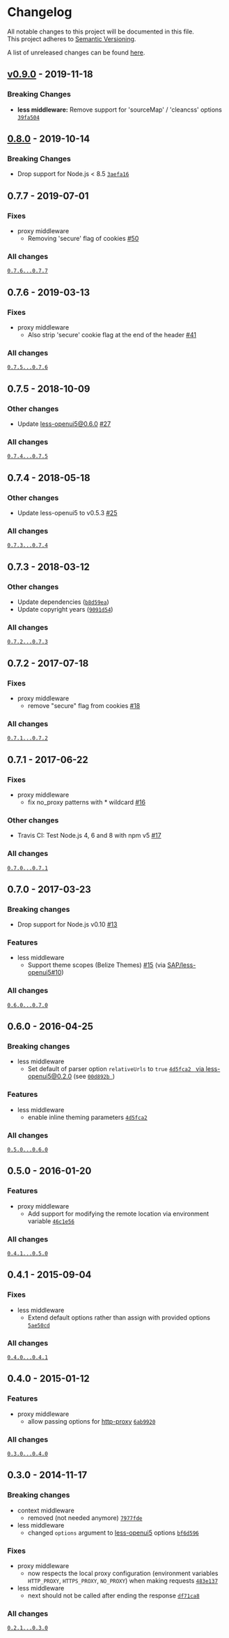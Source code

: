 # Changelog
All notable changes to this project will be documented in this file.  
This project adheres to [Semantic Versioning](http://semver.org/spec/v2.0.0.html).

A list of unreleased changes can be found [here](https://github.com/SAP/connect-openui5/compare/v0.9.0...HEAD).

<a name="v0.9.0"></a>
## [v0.9.0] - 2019-11-18
### Breaking Changes
- **less middleware:** Remove support for 'sourceMap' / 'cleancss' options [`39fa504`](https://github.com/SAP/connect-openui5/commit/39fa504b2cbc6e8273d0712b76b64466b6f8d9ce)


<a name="0.8.0"></a>
## [0.8.0] - 2019-10-14
### Breaking Changes
- Drop support for Node.js < 8.5 [`3aefa16`](https://github.com/SAP/connect-openui5/commit/3aefa16e1e3ecb88214ab8b79d1e2840b26f6dba)


[v0.9.0]: https://github.com/SAP/connect-openui5/compare/0.8.0...v0.9.0
[0.8.0]: https://github.com/SAP/connect-openui5/compare/0.7.7...0.8.0
## 0.7.7 - 2019-07-01

### Fixes
- proxy middleware
  - Removing 'secure' flag of cookies [#50](https://github.com/SAP/connect-openui5/pull/50)

### All changes
[`0.7.6...0.7.7`](https://github.com/SAP/connect-openui5/compare/0.7.6...0.7.7)


## 0.7.6 - 2019-03-13

### Fixes
- proxy middleware
  - Also strip 'secure' cookie flag at the end of the header [#41](https://github.com/SAP/connect-openui5/pull/41)

### All changes
[`0.7.5...0.7.6`](https://github.com/SAP/connect-openui5/compare/0.7.5...0.7.6)


## 0.7.5 - 2018-10-09

### Other changes
- Update less-openui5@0.6.0 [#27](https://github.com/SAP/connect-openui5/pull/27)

### All changes
[`0.7.4...0.7.5`](https://github.com/SAP/connect-openui5/compare/0.7.4...0.7.5)


## 0.7.4 - 2018-05-18

### Other changes
- Update less-openui5 to v0.5.3 [#25](https://github.com/SAP/connect-openui5/pull/25)

### All changes
[`0.7.3...0.7.4`](https://github.com/SAP/connect-openui5/compare/0.7.3...0.7.4)


## 0.7.3 - 2018-03-12

### Other changes
- Update dependencies ([`b8d59ea`](https://github.com/SAP/connect-openui5/commit/b8d59ea8cd1e2db46b5c5f0117f02ed40aa1a097))
- Update copyright years ([`9091d54`](https://github.com/SAP/connect-openui5/commit/9091d5459126a6080a03b5db360c31d9d30c2665))

### All changes
[`0.7.2...0.7.3`](https://github.com/SAP/connect-openui5/compare/0.7.2...0.7.3)


## 0.7.2 - 2017-07-18

### Fixes
- proxy middleware
  - remove "secure" flag from cookies [#18](https://github.com/SAP/connect-openui5/pull/18)

### All changes
[`0.7.1...0.7.2`](https://github.com/SAP/connect-openui5/compare/0.7.1...0.7.2)


## 0.7.1 - 2017-06-22

### Fixes
- proxy middleware
  - fix no_proxy patterns with * wildcard [#16](https://github.com/SAP/connect-openui5/pull/16)

### Other changes
- Travis CI: Test Node.js 4, 6 and 8 with npm v5 [#17](https://github.com/SAP/connect-openui5/pull/17)

### All changes
[`0.7.0...0.7.1`](https://github.com/SAP/connect-openui5/compare/0.7.0...0.7.1)


## 0.7.0 - 2017-03-23

### Breaking changes
- Drop support for Node.js v0.10 [#13](https://github.com/SAP/connect-openui5/pull/13)

### Features
- less middleware
  - Support theme scopes (Belize Themes) [#15](https://github.com/SAP/connect-openui5/pull/15) (via [SAP/less-openui5#10](https://github.com/SAP/less-openui5/pull/10))

### All changes
[`0.6.0...0.7.0`](https://github.com/SAP/connect-openui5/compare/0.6.0...0.7.0)


## 0.6.0 - 2016-04-25

### Breaking changes
- less middleware
  - Set default of parser option `relativeUrls` to `true` [`4d5fca2 ` via less-openui5@0.2.0](https://github.com/SAP/connect-openui5/commit/4d5fca25954049eec4af53c8bd12c54d6ad020aa) (see [`00d892b `](https://github.com/SAP/less-openui5/commit/00d892b95c8c0401b8a61f1b1709dfc4a68cfa26))

### Features
- less middleware
  - enable inline theming parameters [`4d5fca2`](https://github.com/SAP/connect-openui5/commit/4d5fca25954049eec4af53c8bd12c54d6ad020aa)

### All changes
[`0.5.0...0.6.0`](https://github.com/SAP/connect-openui5/compare/0.5.0...0.6.0)


## 0.5.0 - 2016-01-20

### Features
- proxy middleware
  - Add support for modifying the remote location via environment variable [`46c1e56`](https://github.com/SAP/connect-openui5/commit/46c1e56db46357fee59ee072e0c82516d5c17e9e)

### All changes
[`0.4.1...0.5.0`](https://github.com/SAP/connect-openui5/compare/0.4.1...0.5.0)


## 0.4.1 - 2015-09-04

### Fixes
- less middleware
  - Extend default options rather than assign with provided options [`5ae50cd`](https://github.com/SAP/connect-openui5/commit/5ae50cd753ef5e2a3ba2807a70877ef79b6ce433)

### All changes
[`0.4.0...0.4.1`](https://github.com/SAP/connect-openui5/compare/0.4.0...0.4.1)


## 0.4.0 - 2015-01-12

### Features
- proxy middleware
  - allow passing options for [http-proxy](https://github.com/nodejitsu/node-http-proxy#options) [`6ab9920`](https://github.com/SAP/connect-openui5/commit/6ab99201d5d2439ba55017ec8211b4dd8e5ed2a9)

### All changes
[`0.3.0...0.4.0`](https://github.com/SAP/connect-openui5/compare/0.3.0...0.4.0)


## 0.3.0 - 2014-11-17

### Breaking changes
- context middleware
  - removed (not needed anymore) [`7977fde`](https://github.com/SAP/connect-openui5/commit/7977fdeaf53a6caf9f4ef4f410bd01e13927be3c)
- less middleware
  - changed `options` argument to [less-openui5](https://github.com/SAP/less-openui5) options [`bf6d596`](https://github.com/SAP/connect-openui5/commit/bf6d596d67c5915408dc6287d15baa6a5e311c3e)

### Fixes
- proxy middleware
  - now respects the local proxy configuration (environment variables `HTTP_PROXY`, `HTTPS_PROXY`, `NO_PROXY`) when making requests [`483e137`](https://github.com/SAP/connect-openui5/commit/483e1377caa0e90e3f4be9cc8ca91b01b4581103)
- less middleware
  - next should not be called after ending the response [`df71ca8`](https://github.com/SAP/connect-openui5/commit/df71ca834247689fd13f8388cc5d16ff17edff47)

### All changes
[`0.2.1...0.3.0`](https://github.com/SAP/connect-openui5/compare/0.2.1...0.3.0)
